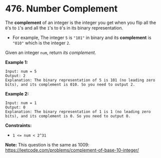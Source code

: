 # 476. Number Complement
The **complement** of an integer is the integer you get when you flip all the `0`'s to `1`'s and all the `1`'s to `0`'s in its binary representation.
- For example, The integer `5` is `"101"` in binary and its **complement** is `"010"` which is the integer `2`.

Given an integer `num`, return *its complement*.

**Example 1:**
```
Input: num = 5
Output: 2
Explanation: The binary representation of 5 is 101 (no leading zero bits), and its complement is 010. So you need to output 2.
```

**Example 2:**
```
Input: num = 1
Output: 0
Explanation: The binary representation of 1 is 1 (no leading zero bits), and its complement is 0. So you need to output 0.
```

**Constraints:**
- `1 <= num < 2^31`

**Note:** This question is the same as 1009: https://leetcode.com/problems/complement-of-base-10-integer/
